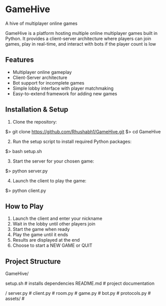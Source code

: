 # GameHive
A hive of multiplayer online games

GameHive is a platform hosting multiple online multiplayer games built in Python. It provides a client-server architecture where players can join games, play in real-time, and interact with bots if the player count is low

## Features
- Multiplayer online gameplay
- Client-Server architecture
- Bot support for incomplete games
- Simple lobby interface with player matchmaking
- Easy-to-extend framework for adding new games

## Installation & Setup
1. Clone the repository:

$> git clone https://github.com/Rhushabh1/GameHive.git
$> cd GameHive

2. Run the setup script to install required Python packages:

$> bash setup.sh

3. Start the server for your chosen game:

$> python server.py

4. Launch the client to play the game:

$> python client.py

## How to Play
1. Launch the client and enter your nickname
2. Wait in the lobby until other players join
3. Start the game when ready
4. Play the game until it ends
5. Results are displayed at the end
6. Choose to start a NEW GAME or QUIT

## Project Structure

GameHive/

setup.sh 		# installs dependencies
README.md 		# project documentation

<GAME>/
	server.py 		#
	client.py 		#
	room.py 		#
	game.py 		#
	bot.py 			#
	protocols.py 	#
	assets/ 		#